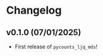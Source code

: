 # Changelog

<!--next-version-placeholder-->

## v0.1.0 (07/01/2025)

- First release of `pycounts_ljq_mds`!